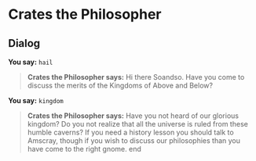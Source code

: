 # Crates the Philosopher
## Dialog

**You say:** `hail`



>**Crates the Philosopher says:** Hi there Soandso.  Have you come to discuss the merits of the Kingdoms of Above and Below?

**You say:** `kingdom`



>**Crates the Philosopher says:** Have you not heard of our glorious kingdom?  Do you not realize that all the universe is ruled from these humble caverns?  If you need a history lesson you should talk to Amscray, though if you wish to discuss our philosophies than you have come to the right gnome.
end
